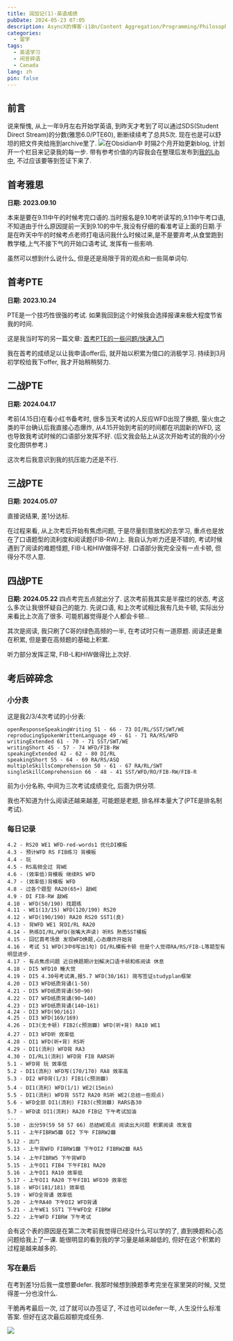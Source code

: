 ```yaml
---
title: 润加记(1)-英语成绩
pubDate: 2024-05-23 07:05
description: AsyncX的博客-i18n/Content Aggregation/Programming/Philosophy/Hobbies/i18n多语言/内容聚合/编程/哲学/爱好
categories:
  - 留学
tags:
  - 英语学习
  - 闲言碎语
  - Canada
lang: zh
pin: false
---
```

## 前言
说来惭愧, 从上一年9月左右开始学英语, 到昨天才考到了可以通过SDS(Student Direct Stream)的分数(雅思6.0/PTE60), 断断续续考了总共5次. 现在也是可以舒坦的把文件夹给拖到archive里了.
![在Obsidian中](https://img.asyncx.top/images/202405230740688.webp)
时隔2个月开始更新blog, 计划开一个栏目来记录我的每一步. 带有参考价值的内容我会在整理后发布到[我的Lib中](https://lib.asyncx.top/), 不过应该要等到签证下来了.
## 首考雅思
**日期: 2023.09.10**

本来是要在9.11中午的时候考完口语的.当时报名是9.10考听读写的,9.11中午考口语,不知道由于什么原因提前一天到9.10的中午,我没有仔细的看准考证上面的日期.于是在昨天中午的时候考点老师打电话问我什么时候过来,是不是要弃考,从食堂跑到教学楼,上气不接下气的开始口语考试, 发挥有一些影响.

虽然可以想到什么说什么, 但是还是局限于背的观点和一些简单词句.

## 首考PTE
**日期: 2023.10.24**

PTE是一个技巧性很强的考试. 如果我回到这个时候我会选择报课来极大程度节省我的时间. 

这是我当时写的另一篇文章: [首考PTE的一些问题/快速入门](https://blog.asyncx.top/zh/blog/2023-10-25/)

我在首考的成绩足以让我申请offer后, 就开始以积累为借口的消极学习. 持续到3月初学校给我下offer, 我才开始稍稍努力.

## 二战PTE
**日期: 2024.04.17**

考前(4.15日)在看小红书备考时, 很多当天考试的人反应WFD出现了换题, 萤火虫之类的平台确认后我直接心态爆炸, 从4.15开始到考前的时间都在巩固新的WFD, 这也导致我考试时候的口语部分发挥不好. (后文我会贴上从这次开始考试的我的小分变化图供参考.) 

这次考后我意识到我的抗压能力还是不行.
## 三战PTE

**日期: 2024.05.07**

直接说结果, 差1分达标.

在过程来看, 从上次考后开始有焦虑问题, 于是尽量刻意放松的去学习, 重点也是放在了口语题型的流利度和阅读题(FIB-RW)上. 我自认为听力还是不错的, 考试时候遇到了阅读的难题怪题, FIB-L和HIW做得不好. 口语部分我完全没有一点卡顿, 但得分不尽人意.

## 四战PTE
**日期: 2024.05.22**
四点考完五点就出分了. 这次考前我其实是半摆烂的状态, 考这么多次让我很怀疑自己的能力. 先说口语, 和上次考试相比我有几处卡顿, 实际出分来看比上次高了很多. 可能机器觉得是个人都会卡顿...

其次是阅读, 我只刷了C哥的绿色高频的一半, 在考试时只有一道原题. 阅读还是重在积累, 但是要在高频题的基础上积累.

听力部分发挥正常, FIB-L和HIW做得比上次好.

## 考后碎碎念
### 小分表
这是我2/3/4次考试的小分表:

```
openResponseSpeakingWriting 51 - 66 - 73 DI/RL/SST/SWT/WE
reproducingSpokenWrittenLanguage 49 - 61 - 71 RA/RS/WFD
writingExtended 61 - 70 - 71 SST/SWT/WE
writingShort 45 - 57 - 74 WFD/FIB-RW
speakingExtended 42 - 62 - 80 DI/RL
speakingShort 55 - 64 - 69 RA/RS/ASQ
multipleSkillsComprehension 50 - 61 - 67 RA/RL/SWT
singleSkillComprehension 66 - 48 - 41 SST/WFD/RO/FIB-RW/FIB-R
```
前为小分名称, 中间为三次考试成绩变化, 后面为供分项.

我也不知道为什么阅读还越来越差, 可能题是老题, 排名样本量大了(PTE是排名制考试).
### 每日记录
```
4.2 - RS20 WE1 WFD-red-words1 优化DI模板
4.3 - 预计WFD RS FIB练习 背模板
4.4 - 玩
4.5 - RS高频全过 背WE
4.6 - (效率低)背模板 继续RS WFD
4.7 - (效率低)背模板 WFD
4.8 - 过各个题型 RA20(65+) 敲WE
4.9 - DI FIB-RW 敲WE
4.10 - WFD(50/190) 找题练
4.11 - WE1(13/15) WFD(120/190) RS20
4.12 - WFD(190/190) RA20 RS20 SST1(良)
4.13 - 背WFD WE1 背DI/RL RA20
4.14 - 熟练DI/RL/WFD(张嘴大声读) 听RS 熟悉SST模板
4.15 - 回忆首考场景 发现WFD换题,心态爆炸开始背
4.16 - 考试 51 WFD(3中0写出1句) DI/RL模板卡顿 但是个人觉得RA/RS/FIB-L等题型有明显进步.
4.17 - 有点焦虑问题 近日换题期计划解决口语卡顿和练阅读 休息
4.18 - DI5 WFD10 睡大觉
4.19 - DI5 4.30号考试满,报5.7 WFD(30/161) 简写签证studyplan框架
4.20 - DI3 WFD纸质背诵(1-50)
4.21 - DI5 WFD纸质背诵(50~90)
4.22 - DI7 WFD纸质背诵(90~140)
4.23 - DI3 WFD纸质背诵(140~161)
4.24 - DI3 WFD(90/161)
4.25 - DI3 WFD(169/169)
4.26 - DI3(无卡顿) FIB2(c预测🟩) WFD(听+背) RA10 WE1
4.27 - DI3 WFD听 效率低
4.28 - DI1 WFD(听+背) RS听
4.29 - DI1(流利) WFD背 RA3
4.30 - DI/RL1(流利) WFD背 FIB RARS听
5.1 - WFD背 玩 效率低
5.2 - DI1(流利) WFD写(170/170) RA8 效率高
5.3 - DI2 WFD背(1/3) FIB1(c预测🟩)
5.4 - DI1(流利) WFD(1/1) WE2(15min)
5.5 - DI1(流利) WFD背 SST2 RA20 RS听 WE2(总结一些观点)
5.6 - WFD全部 DI1(流利) FIB3(c预测🟩) RARS各30
5.7 - WFD读 DI1(流利) RA20 FIB记 下午考试加油
...
5.10 - 出分59(59 58 57 66) 总结WE观点 阅读出大问题 积累阅读 改发音
5.11 - 上午FIBRW5🟩 DI2 下午 FIBRW2🟩
5.12 - 出门
5.13 - 上午背WFD FIBRW1🟩 下午DI2 FIBRW2🟩 RA5
5.14 - 上午FIBRW5 下午背WFD
5.15 - 上午DI1 FIB4 下午FIB1 RA20
5.16 - 上午DI1 RA10 效率低
5.17 - 上午DI1 RA20 下午FIB1 WFD30 效率低
5.18 - WFD(181/181) 效率低
5.19 - WFD全背诵 效率低
5.20 - 上午RA40 下午DI2 WFD背诵
5.21 - 上午WE1 SST1 下午WFD全 FIBRW
5.22 - 上午WFD FIBRW 下午考试
```
会有这个表的原因是在第二次考前我觉得已经没什么可以学的了, 直到换题和心态问题给我上了一课. 能很明显的看到我的学习量是越来越低的, 但好在这个积累的过程是越来越多的.
### 写在最后
在考到差1分后我一度想要defer. 我那时候想到换题季考完坐在家里哭的时候, 又觉得差一分也没什么. 

干脆再考最后一次, 过了就可以办签证了, 不过也可以defer一年, 人生没什么标准答案. 但好在这次最后超额完成任务.

![](https://img.asyncx.top/images/202405230814493.webp)